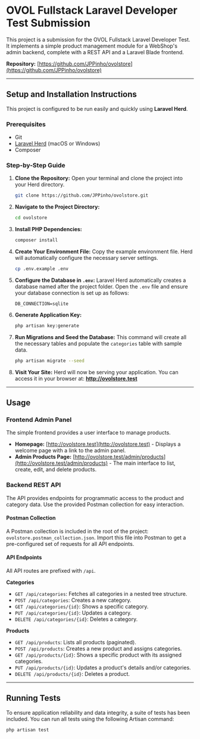 # OVOL Fullstack Laravel Developer Test Submission

This project is a submission for the OVOL Fullstack Laravel Developer Test. It implements a simple product management module for a WebShop's admin backend, complete with a REST API and a Laravel Blade frontend.

**Repository:** [https://github.com/JPPinho/ovolstore](https://github.com/JPPinho/ovolstore)

---

## Setup and Installation Instructions

This project is configured to be run easily and quickly using **Laravel Herd**.

### Prerequisites
*   Git
*   [Laravel Herd](https://herd.laravel.com/) (macOS or Windows)
*   Composer

### Step-by-Step Guide

1.  **Clone the Repository:**
    Open your terminal and clone the project into your Herd directory.
    ```bash
    git clone https://github.com/JPPinho/ovolstore.git
    ```

2.  **Navigate to the Project Directory:**
    ```bash
    cd ovolstore
    ```

3.  **Install PHP Dependencies:**
    ```bash
    composer install
    ```

4.  **Create Your Environment File:**
    Copy the example environment file. Herd will automatically configure the necessary server settings.
    ```bash
    cp .env.example .env
    ```

5.  **Configure the Database in `.env`:**
    Laravel Herd automatically creates a database named after the project folder. Open the `.env` file and ensure your database connection is set up as follows:
    ```env
    DB_CONNECTION=sqlite
    ```

6.  **Generate Application Key:**
    ```bash
    php artisan key:generate
    ```

7.  **Run Migrations and Seed the Database:**
    This command will create all the necessary tables and populate the `categories` table with sample data.
    ```bash
    php artisan migrate --seed
    ```

8.  **Visit Your Site:**
    Herd will now be serving your application. You can access it in your browser at:
    **http://ovolstore.test**

---

## Usage

### Frontend Admin Panel

The simple frontend provides a user interface to manage products.

*   **Homepage:** [http://ovolstore.test](http://ovolstore.test) - Displays a welcome page with a link to the admin panel.
*   **Admin Products Page:** [http://ovolstore.test/admin/products](http://ovolstore.test/admin/products) - The main interface to list, create, edit, and delete products.

### Backend REST API

The API provides endpoints for programmatic access to the product and category data. Use the provided Postman collection for easy interaction.

#### Postman Collection
A Postman collection is included in the root of the project: `ovolstore.postman_collection.json`. Import this file into Postman to get a pre-configured set of requests for all API endpoints.

#### API Endpoints
All API routes are prefixed with `/api`.

**Categories**
*   `GET /api/categories`: Fetches all categories in a nested tree structure.
*   `POST /api/categories`: Creates a new category.
*   `GET /api/categories/{id}`: Shows a specific category.
*   `PUT /api/categories/{id}`: Updates a category.
*   `DELETE /api/categories/{id}`: Deletes a category.

**Products**
*   `GET /api/products`: Lists all products (paginated).
*   `POST /api/products`: Creates a new product and assigns categories.
*   `GET /api/products/{id}`: Shows a specific product with its assigned categories.
*   `PUT /api/products/{id}`: Updates a product's details and/or categories.
*   `DELETE /api/products/{id}`: Deletes a product.

---

## Running Tests

To ensure application reliability and data integrity, a suite of tests has been included. You can run all tests using the following Artisan command:

```bash
php artisan test
```
